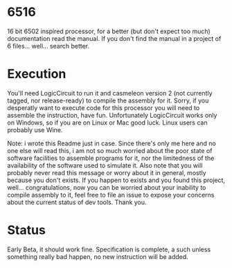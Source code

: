 # 6516
16 bit 6502 inspired processor, for a better (but don't expect too much) documentation read the manual. If you don't find the manual in a project of 6 files... well... search better.

# Execution
You'll need LogicCircuit to run it and casmeleon version 2 (not currently tagged, nor release-ready) to compile the assembly for it. Sorry, if you desperatly want to execute code for this processor you will need to assemble the instruction, have fun. Unfortunately LogicCircuit works only on Windows, so if you are on Linux or Mac good luck. Linux users can probably use Wine.

Note: i wrote this Readme just in case. Since there's only me here and no one else will read this, i am not so much worried about the poor state of software facilities to assemble programs for it, nor the limitedness of the availability of the software used to simulate it.
Also note that you will probably never read this message or worry about it in general, mostly because you don't exists. If you happen to exists and you found this project, well... congratulations, now you can be worried about your inability to compile assembly to it, feel free to file an issue to expose your concerns about the current status of dev tools. Thank you.

# Status
Early Beta, it should work fine. Specification is complete, a such unless something really bad happen, no new instruction will be added.
